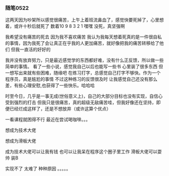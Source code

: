 ### 随笔0522

这两天因为吵架所以感觉很痛苦，上午上着班流鼻血了，感觉快要死掉了，心里想着，或许十秒后就死了
数着10 9 8 3 2 1 嘿嘿 没死，真坚强啊

我希望没有痛苦的死去 因为我不喜欢痛苦
我认为我每天想着死真的是一件很自私的事情，因为我死了会让真正在乎我的人更加痛苦，就好像把我的痛苦转移给了他们
但我一直活的好好的

我并没有放弃努力，只是最近感觉学的东西都好难，没有什么正反馈，所以做一些简单的事情。
看了一些小说，感觉我自己以后也能写一些书 心里装了很多东西 但一想写出来就有些困难，随缘吧
在练习打字，总感觉自己打字不够快。作为一个程序员，真是尴尬的事情 不过这种练习的反馈很及时
让我感觉自己还没有那么差，有些心理安慰,也获得了一些快乐。哈哈哈

时至今日，几乎是一事无成(世俗意义上)，自己的大部分目标也没有实现，自信心受到强烈的打击
但我只是很痛苦，真的超级无敌痛苦哇，但我好像还在坚持，即便已经烂成这样了，还是不想放弃（或许这算个优点）

一看课程就困得不行 最近在尝试喝咖啡。。。

想成为技术大佬

想成为滑板大佬

成为技术大佬可以让我有钱 也可以让我呆在程序这个圈子里工作
滑板大佬可以耍帅 装B
 

实现不了 太难了 种种原因 。。。。。